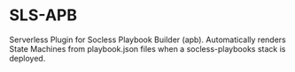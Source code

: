 # SLS-APB
Serverless Plugin for Socless Playbook Builder (apb). Automatically renders State Machines from playbook.json files when a socless-playbooks stack is deployed.
